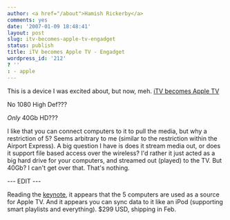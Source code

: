 ```yaml
---
author: <a href="/about">Hamish Rickerby</a>
comments: yes
date: '2007-01-09 18:48:41'
layout: post
slug: itv-becomes-apple-tv-engadget
status: publish
title: iTV becomes Apple TV - Engadget
wordpress_id: '212'
? ''
: - apple
---
```


This is a device I was excited about, but now, meh.  <a href="http://www.engadget.com/2007/01/09/itv-becomes-apple-tv/">iTV becomes Apple TV</a>

No 1080 High Def???

<em>Only</em> 40Gb HD???

I like that you can connect computers to it to pull the media, but why a restriction of 5?  Seems arbitrary to me (similar to the restriction within the Airport Express).  A big question I have is does it stream media out, or does it support file based access over the wireless?  I'd rather it just acted as a big hard drive for your computers, and streamed out (played) to the TV.  But 40Gb?  I can't get over that.  That's nothing.

--- EDIT ---

Reading the <a href="http://www.engadget.com/2007/01/09/live-from-macworld-2007-steve-jobs-keynote/">keynote</a>, it appears that the 5 computers are used as a source for Apple TV.  And it appears you can sync data to it like an iPod (supporting smart playlists and everything).  $299 USD, shipping in Feb.

 